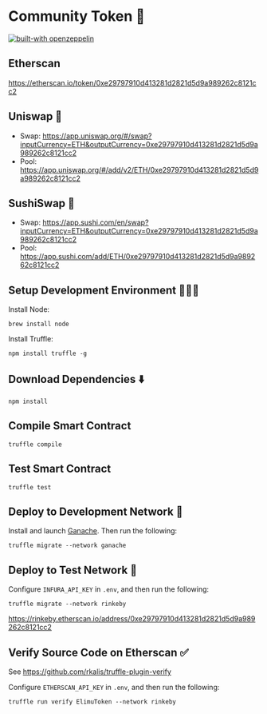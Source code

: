 # Community Token 💎

[![built-with openzeppelin](https://img.shields.io/badge/built%20with-OpenZeppelin-3677FF)](https://docs.openzeppelin.com/)

## Etherscan

https://etherscan.io/token/0xe29797910d413281d2821d5d9a989262c8121cc2

## Uniswap 🦄

 * Swap: https://app.uniswap.org/#/swap?inputCurrency=ETH&outputCurrency=0xe29797910d413281d2821d5d9a989262c8121cc2
 * Pool: https://app.uniswap.org/#/add/v2/ETH/0xe29797910d413281d2821d5d9a989262c8121cc2

## SushiSwap 🍣

 * Swap: https://app.sushi.com/en/swap?inputCurrency=ETH&outputCurrency=0xe29797910d413281d2821d5d9a989262c8121cc2
 * Pool: https://app.sushi.com/add/ETH/0xe29797910d413281d2821d5d9a989262c8121cc2

## Setup Development Environment 👩🏽‍💻

Install Node:

```
brew install node
```

Install Truffle:

```
npm install truffle -g
```

## Download Dependencies ⬇️

```
npm install
```

## Compile Smart Contract

```
truffle compile
```

## Test Smart Contract

```
truffle test
```

## Deploy to Development Network 🚀

Install and launch [Ganache](https://www.trufflesuite.com/ganache). Then run the following:

```
truffle migrate --network ganache
```

## Deploy to Test Network 🚀

Configure `INFURA_API_KEY` in `.env`, and then run the following:

```
truffle migrate --network rinkeby
```

https://rinkeby.etherscan.io/address/0xe29797910d413281d2821d5d9a989262c8121cc2

## Verify Source Code on Etherscan ✅

See https://github.com/rkalis/truffle-plugin-verify

Configure `ETHERSCAN_API_KEY` in `.env`, and then run the following:

```
truffle run verify ElimuToken --network rinkeby
```
